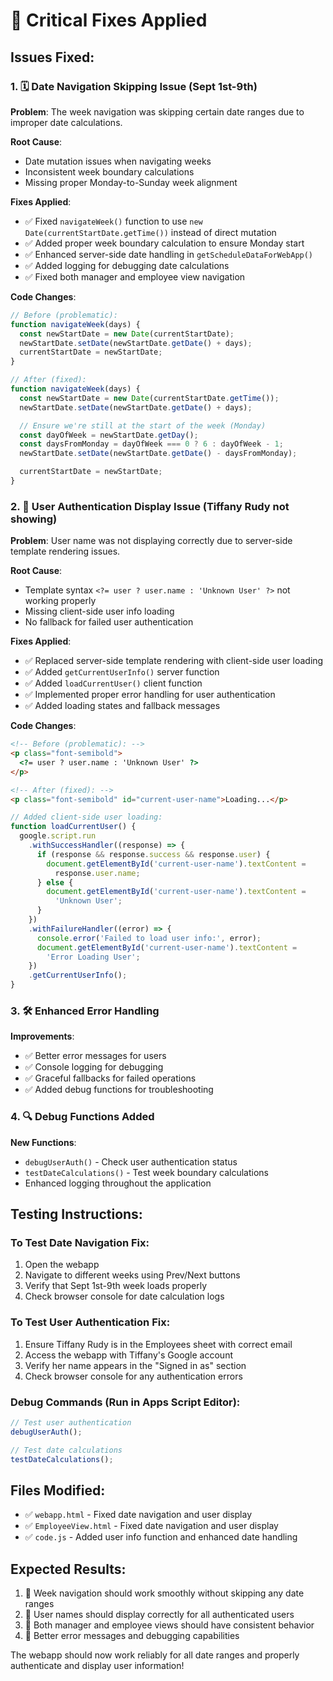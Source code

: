 # 🔧 Critical Fixes Applied

## Issues Fixed:

### 1. 🗓️ **Date Navigation Skipping Issue (Sept 1st-9th)**

**Problem**: The week navigation was skipping certain date ranges due to improper date calculations.

**Root Cause**:

- Date mutation issues when navigating weeks
- Inconsistent week boundary calculations
- Missing proper Monday-to-Sunday week alignment

**Fixes Applied**:

- ✅ Fixed `navigateWeek()` function to use `new Date(currentStartDate.getTime())` instead of direct mutation
- ✅ Added proper week boundary calculation to ensure Monday start
- ✅ Enhanced server-side date handling in `getScheduleDataForWebApp()`
- ✅ Added logging for debugging date calculations
- ✅ Fixed both manager and employee view navigation

**Code Changes**:

```javascript
// Before (problematic):
function navigateWeek(days) {
  const newStartDate = new Date(currentStartDate);
  newStartDate.setDate(newStartDate.getDate() + days);
  currentStartDate = newStartDate;
}

// After (fixed):
function navigateWeek(days) {
  const newStartDate = new Date(currentStartDate.getTime());
  newStartDate.setDate(newStartDate.getDate() + days);

  // Ensure we're still at the start of the week (Monday)
  const dayOfWeek = newStartDate.getDay();
  const daysFromMonday = dayOfWeek === 0 ? 6 : dayOfWeek - 1;
  newStartDate.setDate(newStartDate.getDate() - daysFromMonday);

  currentStartDate = newStartDate;
}
```

### 2. 👤 **User Authentication Display Issue (Tiffany Rudy not showing)**

**Problem**: User name was not displaying correctly due to server-side template rendering issues.

**Root Cause**:

- Template syntax `<?= user ? user.name : 'Unknown User' ?>` not working properly
- Missing client-side user info loading
- No fallback for failed user authentication

**Fixes Applied**:

- ✅ Replaced server-side template rendering with client-side user loading
- ✅ Added `getCurrentUserInfo()` server function
- ✅ Added `loadCurrentUser()` client function
- ✅ Implemented proper error handling for user authentication
- ✅ Added loading states and fallback messages

**Code Changes**:

```html
<!-- Before (problematic): -->
<p class="font-semibold">
  <?= user ? user.name : 'Unknown User' ?>
</p>

<!-- After (fixed): -->
<p class="font-semibold" id="current-user-name">Loading...</p>
```

```javascript
// Added client-side user loading:
function loadCurrentUser() {
  google.script.run
    .withSuccessHandler((response) => {
      if (response && response.success && response.user) {
        document.getElementById('current-user-name').textContent =
          response.user.name;
      } else {
        document.getElementById('current-user-name').textContent =
          'Unknown User';
      }
    })
    .withFailureHandler((error) => {
      console.error('Failed to load user info:', error);
      document.getElementById('current-user-name').textContent =
        'Error Loading User';
    })
    .getCurrentUserInfo();
}
```

### 3. 🛠️ **Enhanced Error Handling**

**Improvements**:

- ✅ Better error messages for users
- ✅ Console logging for debugging
- ✅ Graceful fallbacks for failed operations
- ✅ Added debug functions for troubleshooting

### 4. 🔍 **Debug Functions Added**

**New Functions**:

- `debugUserAuth()` - Check user authentication status
- `testDateCalculations()` - Test week boundary calculations
- Enhanced logging throughout the application

## Testing Instructions:

### To Test Date Navigation Fix:

1. Open the webapp
2. Navigate to different weeks using Prev/Next buttons
3. Verify that Sept 1st-9th week loads properly
4. Check browser console for date calculation logs

### To Test User Authentication Fix:

1. Ensure Tiffany Rudy is in the Employees sheet with correct email
2. Access the webapp with Tiffany's Google account
3. Verify her name appears in the "Signed in as" section
4. Check browser console for any authentication errors

### Debug Commands (Run in Apps Script Editor):

```javascript
// Test user authentication
debugUserAuth();

// Test date calculations
testDateCalculations();
```

## Files Modified:

- ✅ `webapp.html` - Fixed date navigation and user display
- ✅ `EmployeeView.html` - Fixed date navigation and user display
- ✅ `code.js` - Added user info function and enhanced date handling

## Expected Results:

1. 📅 Week navigation should work smoothly without skipping any date ranges
2. 👤 User names should display correctly for all authenticated users
3. 🔄 Both manager and employee views should have consistent behavior
4. 🐛 Better error messages and debugging capabilities

The webapp should now work reliably for all date ranges and properly authenticate and display user information!
